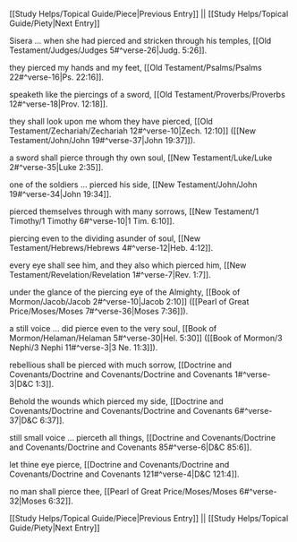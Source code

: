 [[Study Helps/Topical Guide/Piece|Previous Entry]]  ||  [[Study Helps/Topical Guide/Piety|Next Entry]]

 Sisera ... when she had pierced and stricken through his temples, [[Old Testament/Judges/Judges 5#^verse-26|Judg. 5:26]].

 they pierced my hands and my feet, [[Old Testament/Psalms/Psalms 22#^verse-16|Ps. 22:16]].

 speaketh like the piercings of a sword, [[Old Testament/Proverbs/Proverbs 12#^verse-18|Prov. 12:18]].

 they shall look upon me whom they have pierced, [[Old Testament/Zechariah/Zechariah 12#^verse-10|Zech. 12:10]] ([[New Testament/John/John 19#^verse-37|John 19:37]]).

 a sword shall pierce through thy own soul, [[New Testament/Luke/Luke 2#^verse-35|Luke 2:35]].

 one of the soldiers ... pierced his side, [[New Testament/John/John 19#^verse-34|John 19:34]].

 pierced themselves through with many sorrows, [[New Testament/1 Timothy/1 Timothy 6#^verse-10|1 Tim. 6:10]].

 piercing even to the dividing asunder of soul, [[New Testament/Hebrews/Hebrews 4#^verse-12|Heb. 4:12]].

 every eye shall see him, and they also which pierced him, [[New Testament/Revelation/Revelation 1#^verse-7|Rev. 1:7]].

 under the glance of the piercing eye of the Almighty, [[Book of Mormon/Jacob/Jacob 2#^verse-10|Jacob 2:10]] ([[Pearl of Great Price/Moses/Moses 7#^verse-36|Moses 7:36]]).

 a still voice ... did pierce even to the very soul, [[Book of Mormon/Helaman/Helaman 5#^verse-30|Hel. 5:30]] ([[Book of Mormon/3 Nephi/3 Nephi 11#^verse-3|3 Ne. 11:3]]).

 rebellious shall be pierced with much sorrow, [[Doctrine and Covenants/Doctrine and Covenants/Doctrine and Covenants 1#^verse-3|D&C 1:3]].

 Behold the wounds which pierced my side, [[Doctrine and Covenants/Doctrine and Covenants/Doctrine and Covenants 6#^verse-37|D&C 6:37]].

 still small voice ... pierceth all things, [[Doctrine and Covenants/Doctrine and Covenants/Doctrine and Covenants 85#^verse-6|D&C 85:6]].

 let thine eye pierce, [[Doctrine and Covenants/Doctrine and Covenants/Doctrine and Covenants 121#^verse-4|D&C 121:4]].

 no man shall pierce thee, [[Pearl of Great Price/Moses/Moses 6#^verse-32|Moses 6:32]].

[[Study Helps/Topical Guide/Piece|Previous Entry]]  ||  [[Study Helps/Topical Guide/Piety|Next Entry]]